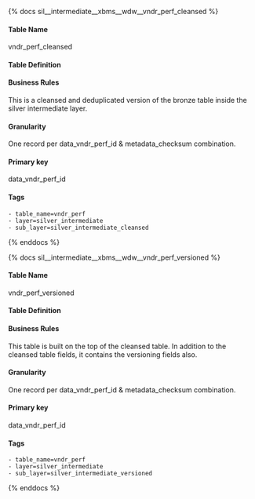 {% docs sil__intermediate__xbms__wdw__vndr_perf_cleansed %}

#### Table Name
vndr_perf_cleansed

#### Table Definition


#### Business Rules
This is a cleansed and deduplicated version of the bronze table inside the silver intermediate layer.

#### Granularity
One record per data_vndr_perf_id & metadata_checksum combination.

#### Primary key
data_vndr_perf_id

#### Tags
    - table_name=vndr_perf
    - layer=silver_intermediate
    - sub_layer=silver_intermediate_cleansed

{% enddocs %}

{% docs sil__intermediate__xbms__wdw__vndr_perf_versioned %}

#### Table Name
vndr_perf_versioned

#### Table Definition


#### Business Rules
This table is built on the top of the cleansed table. In addition to the cleansed table fields, it contains the versioning fields also.

#### Granularity
One record per data_vndr_perf_id & metadata_checksum combination.

#### Primary key
data_vndr_perf_id

#### Tags
    - table_name=vndr_perf
    - layer=silver_intermediate
    - sub_layer=silver_intermediate_versioned

{% enddocs %}